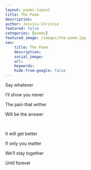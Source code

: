 ```yaml
---
layout: poems-layout
title: The Poem
description:
author: Jessica Christie
featured: false
categories: [poems]
featured_image: /images/the-poem.jpg
seo:
    title: The Poem
    description:
    social_image:
    url:
    keywords:
    hide-from-google: false
---
```

Say whatever

I’ll show you never

The pain that wither

Will be the answer

&nbsp;

It will get better

If only you matter

We’ll stay together

Until forever

&nbsp;
